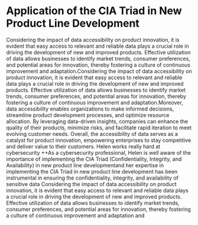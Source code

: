 # **<span style="color: rgb(13, 13, 13)">Application of the CIA Triad in New Product Line Development</span>**

Considering the impact of data accessibility on product innovation, it is evident that easy access to relevant and reliable data plays a crucial role in driving the development of new and improved products. Effective utilization of data allows businesses to identify market trends, consumer preferences, and potential areas for innovation, thereby fostering a culture of continuous improvement and adaptation.Considering the impact of data accessibility on product innovation, it is evident that easy access to relevant and reliable data plays a crucial role in driving the development of new and improved products. Effective utilization of data allows businesses to identify market trends, consumer preferences, and potential areas for innovation, thereby fostering a culture of continuous improvement and adaptation.Moreover, data accessibility enables organizations to make informed decisions, streamline product development processes, and optimize resource allocation. By leveraging data-driven insights, companies can enhance the quality of their products, minimize risks, and facilitate rapid iteration to meet evolving customer needs. Overall, the accessibility of data serves as a catalyst for product innovation, empowering enterprises to stay competitive and deliver value to their customers. Helen works really hard at cybersecurity ++As a cybersecurity professional, Helen is well aware of the importance of implementing the CIA Triad (Confidentiality, Integrity, and Availability) in new product line developmentand her expertise in implementing the CIA Triad in new product line development has been instrumental in ensuring the confidentiality, integrity, and availability of sensitive data Considering the impact of data accessibility on product innovation, it is evident that easy access to relevant and reliable data plays a crucial role in driving the development of new and improved products. Effective utilization of data allows businesses to identify market trends, consumer preferences, and potential areas for innovation, thereby fostering a culture of continuous improvement and adaptation and 
